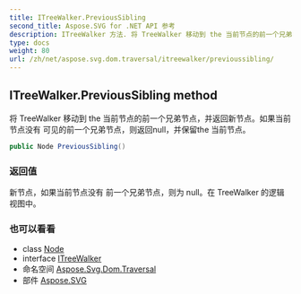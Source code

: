 ```yaml
---
title: ITreeWalker.PreviousSibling
second_title: Aspose.SVG for .NET API 参考
description: ITreeWalker 方法. 将 TreeWalker 移动到 the 当前节点的前一个兄弟节点并返回新节点如果当前节点没有 可见的前一个兄弟节点则返回null并保留the 当前节点
type: docs
weight: 80
url: /zh/net/aspose.svg.dom.traversal/itreewalker/previoussibling/
---
```

## ITreeWalker.PreviousSibling method

将 TreeWalker 移动到 the 当前节点的前一个兄弟节点，并返回新节点。如果当前节点没有 可见的前一个兄弟节点，则返回null，并保留the 当前节点。

```csharp
public Node PreviousSibling()
```

### 返回值

新节点，如果当前节点没有 前一个兄弟节点，则为 null。在 TreeWalker 的逻辑视图中。

### 也可以看看

* class [Node](../../../aspose.svg.dom/node/)
* interface [ITreeWalker](../)
* 命名空间 [Aspose.Svg.Dom.Traversal](../../itreewalker/)
* 部件 [Aspose.SVG](../../../)


